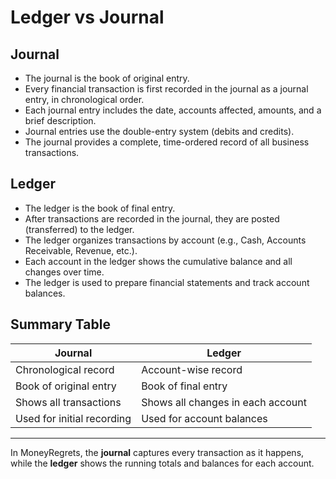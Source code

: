 # Ledger vs Journal

## Journal
- The journal is the book of original entry.
- Every financial transaction is first recorded in the journal as a journal entry, in chronological order.
- Each journal entry includes the date, accounts affected, amounts, and a brief description.
- Journal entries use the double-entry system (debits and credits).
- The journal provides a complete, time-ordered record of all business transactions.

## Ledger
- The ledger is the book of final entry.
- After transactions are recorded in the journal, they are posted (transferred) to the ledger.
- The ledger organizes transactions by account (e.g., Cash, Accounts Receivable, Revenue, etc.).
- Each account in the ledger shows the cumulative balance and all changes over time.
- The ledger is used to prepare financial statements and track account balances.

## Summary Table
| Journal                        | Ledger                        |
|--------------------------------|-------------------------------|
| Chronological record           | Account-wise record           |
| Book of original entry         | Book of final entry           |
| Shows all transactions         | Shows all changes in each account |
| Used for initial recording     | Used for account balances     |

---

In MoneyRegrets, the **journal** captures every transaction as it happens, while the **ledger** shows the running totals and balances for each account.
